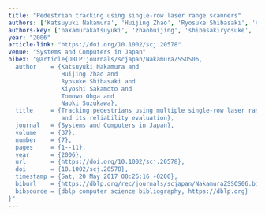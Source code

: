 ```yaml
---
title: "Pedestrian tracking using single-row laser range scanners"
authors: ['Katsuyuki Nakamura', 'Huijing Zhao', 'Ryosuke Shibasaki', 'Kiyoshi Sakamoto', 'Tomowo Ohga', 'Naoki Suzukawa']
authors-key: ['nakamurakatsuyuki', 'zhaohuijing', 'shibasakiryosuke', 'sakamotokiyoshi', 'ohgatomowo', 'suzukawanaoki']
year: "2006"
article-link: "https://doi.org/10.1002/scj.20578"
venue: "Systems and Computers in Japan"
bibex: "@article{DBLP:journals/scjapan/NakamuraZSSOS06,
  author    = {Katsuyuki Nakamura and
               Huijing Zhao and
               Ryosuke Shibasaki and
               Kiyoshi Sakamoto and
               Tomowo Ohga and
               Naoki Suzukawa},
  title     = {Tracking pedestrians using multiple single-row laser range scanners
               and its reliability evaluation},
  journal   = {Systems and Computers in Japan},
  volume    = {37},
  number    = {7},
  pages     = {1--11},
  year      = {2006},
  url       = {https://doi.org/10.1002/scj.20578},
  doi       = {10.1002/scj.20578},
  timestamp = {Sat, 20 May 2017 00:26:16 +0200},
  biburl    = {https://dblp.org/rec/journals/scjapan/NakamuraZSSOS06.bib},
  bibsource = {dblp computer science bibliography, https://dblp.org}
}"
---
```

